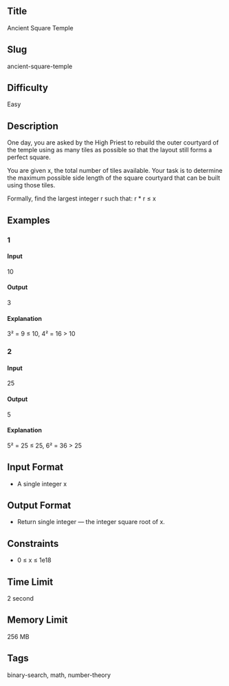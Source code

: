 ## Title

Ancient Square Temple

## Slug

ancient-square-temple

## Difficulty

Easy

## Description

One day, you are asked by the High Priest to rebuild the outer courtyard of the temple using as many tiles as possible so that the layout still forms a perfect square.

You are given x, the total number of tiles available.
Your task is to determine the maximum possible side length of the square courtyard that can be built using those tiles.

Formally, find the largest integer r such that:
r * r ≤ x

## Examples

### 1

#### Input

10

#### Output
3

#### Explanation
3² = 9 ≤ 10, 4² = 16 > 10    
    


### 2

#### Input

25 

#### Output

5

#### Explanation
5² = 25 ≤ 25, 6² = 36 > 25  
  

## Input Format  

- A single integer x  

## Output Format  

- Return single integer — the integer square root of x.  
  

## Constraints  

- 0 ≤ x ≤ 1e18 

## Time Limit

2 second

## Memory Limit

256 MB

## Tags

binary-search, math, number-theory